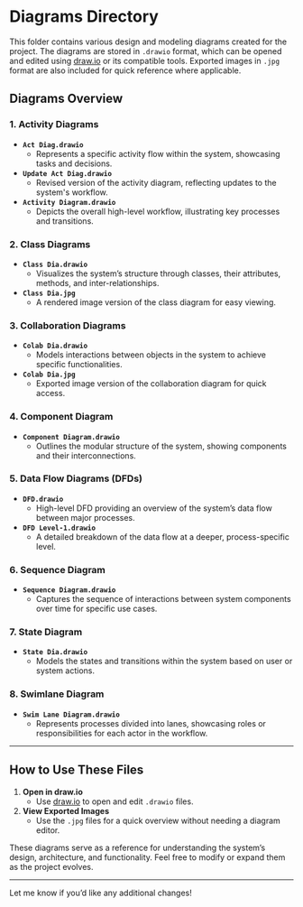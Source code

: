 # **Diagrams Directory**

This folder contains various design and modeling diagrams created for the project. The diagrams are stored in `.drawio` format, which can be opened and edited using [draw.io](https://app.diagrams.net/) or its compatible tools. Exported images in `.jpg` format are also included for quick reference where applicable.

## **Diagrams Overview**

### **1. Activity Diagrams**

- **`Act Diag.drawio`**
  - Represents a specific activity flow within the system, showcasing tasks and decisions.
- **`Update Act Diag.drawio`**
  - Revised version of the activity diagram, reflecting updates to the system's workflow.
- **`Activity Diagram.drawio`**
  - Depicts the overall high-level workflow, illustrating key processes and transitions.

### **2. Class Diagrams**

- **`Class Dia.drawio`**
  - Visualizes the system’s structure through classes, their attributes, methods, and inter-relationships.
- **`Class Dia.jpg`**
  - A rendered image version of the class diagram for easy viewing.

### **3. Collaboration Diagrams**

- **`Colab Dia.drawio`**
  - Models interactions between objects in the system to achieve specific functionalities.
- **`Colab Dia.jpg`**
  - Exported image version of the collaboration diagram for quick access.

### **4. Component Diagram**

- **`Component Diagram.drawio`**
  - Outlines the modular structure of the system, showing components and their interconnections.

### **5. Data Flow Diagrams (DFDs)**

- **`DFD.drawio`**
  - High-level DFD providing an overview of the system’s data flow between major processes.
- **`DFD Level-1.drawio`**
  - A detailed breakdown of the data flow at a deeper, process-specific level.

### **6. Sequence Diagram**

- **`Sequence Diagram.drawio`**
  - Captures the sequence of interactions between system components over time for specific use cases.

### **7. State Diagram**

- **`State Dia.drawio`**
  - Models the states and transitions within the system based on user or system actions.

### **8. Swimlane Diagram**

- **`Swim Lane Diagram.drawio`**
  - Represents processes divided into lanes, showcasing roles or responsibilities for each actor in the workflow.

---

## **How to Use These Files**

1. **Open in draw.io**
   - Use [draw.io](https://app.diagrams.net/) to open and edit `.drawio` files.
2. **View Exported Images**
   - Use the `.jpg` files for a quick overview without needing a diagram editor.

These diagrams serve as a reference for understanding the system’s design, architecture, and functionality. Feel free to modify or expand them as the project evolves.

---

Let me know if you’d like any additional changes!
